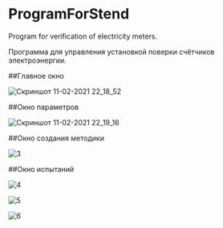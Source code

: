 # ProgramForStend
Program for verification of electricity meters.

Программа для управления установкой поверки счётчиков электроэнергии.

##Главное окно

![Скриншот 11-02-2021 22_18_52](https://user-images.githubusercontent.com/56820416/110342907-fc0c7500-803c-11eb-9df4-9798fd3d6ee9.jpg)


##Окно параметров

![Скриншот 11-02-2021 22_19_16](https://user-images.githubusercontent.com/56820416/110343058-2827f600-803d-11eb-89b7-bbe41a079e6e.jpg)


##Окно создания методики

![3](https://user-images.githubusercontent.com/56820416/110343386-7dfc9e00-803d-11eb-912f-5e352f551cee.jpg)


##Окно испытаний

![4](https://user-images.githubusercontent.com/56820416/110343479-979de580-803d-11eb-8850-62fea1e9a421.jpg)


![5](https://user-images.githubusercontent.com/56820416/110343518-9f5d8a00-803d-11eb-9020-b62c3491cda2.jpg)


![6](https://user-images.githubusercontent.com/56820416/110343556-aab0b580-803d-11eb-9c6f-97ec7a115580.jpg)
